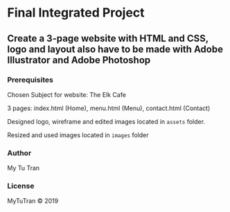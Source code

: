 #  Final Integrated Project

## Create a 3-page website with HTML and CSS, logo and layout also have to be made with Adobe Illustrator and Adobe Photoshop

### Prerequisites

Chosen Subject for website: The Elk Cafe

3 pages: index.html (Home), menu.html (Menu), contact.html (Contact)

Designed logo, wireframe and edited images located in `assets` folder.

Resized and used images located in `images` folder

### Author
My Tu Tran

### License

MyTuTran © 2019